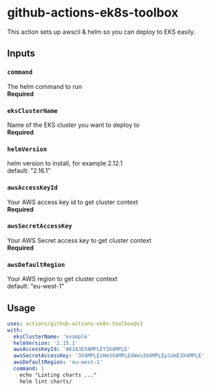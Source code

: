 # github-actions-ek8s-toolbox

This action sets up awscli & helm so you can deploy to EKS easily.

## Inputs

### `command`

The helm command to run  
**Required**

### `eksClusterName`

Name of the EKS cluster you want to deploy to  
**Required**

### `helmVersion`

helm version to install, for example 2.12.1  
default: "2.16.1"

### `awsAccessKeyId`

Your AWS access key id to get cluster context  
**Required**

### `awsSecretAccessKey`

Your AWS Secret access key to get cluster context  
**Required**

### `awsDefaultRegion`

Your AWS region to get cluster context  
default: "eu-west-1"

## Usage

```yaml
uses: actions/github-actions-ek8s-toolbox@v1
with:
  eksClusterName: 'example'
  helmVersion: '2.15.1'
  awsAccessKeyId: 'AKIA3EXAMPLEY3X4MPLE'
  awsSecretAccessKey: '3X4MPLEiHm3X4MPLEXWev3X4MPLEp1UmE3X4MPLE'
  awsDefaultRegion: 'eu-west-1'
  command: |
    echo "Linting charts ..."
    helm lint charts/
```
